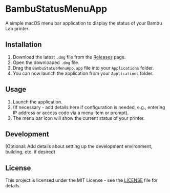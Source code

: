 # BambuStatusMenuApp

A simple macOS menu bar application to display the status of your Bambu Lab printer.

## Installation

1.  Download the latest `.dmg` file from the [Releases](https://github.com/chandraaditya/bambu-bar/releases) page.
2.  Open the downloaded `.dmg` file.
3.  Drag the `BambuStatusMenuApp.app` file into your `Applications` folder.
4.  You can now launch the application from your `Applications` folder.

## Usage

1.  Launch the application.
2.  (If necessary - add details here if configuration is needed, e.g., entering IP address or access code via a menu item or prompt).
3.  The menu bar icon will show the current status of your printer.

## Development

(Optional: Add details about setting up the development environment, building, etc. if desired)

## License

This project is licensed under the MIT License - see the [LICENSE](LICENSE) file for details. 